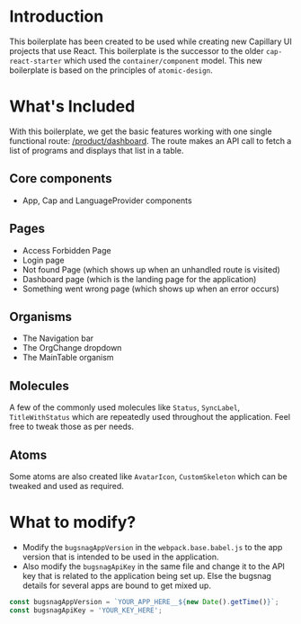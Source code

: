 # Introduction

This boilerplate has been created to be used while creating new Capillary UI projects that use React. This boilerplate is the successor to the older `cap-react-starter` which used the `container/component` model. This new boilerplate is based on the principles of `atomic-design`.

# What's Included
With this boilerplate, we get the basic features working with one single functional route: [/product/dashboard](http://localhost:8000/product/dashboard). The route makes an API call to fetch a list of programs and displays that list in a table.

## Core components
- App, Cap and LanguageProvider components

## Pages
- Access Forbidden Page
- Login page
- Not found Page (which shows up when an unhandled route is visited)
- Dashboard page (which is the landing page for the application)
- Something went wrong page (which shows up when an error occurs)

## Organisms
- The Navigation bar
- The OrgChange dropdown
- The MainTable organism

## Molecules
A few of the commonly used molecules like `Status`, `SyncLabel`, `TitleWithStatus` which are repeatedly used throughout the application. Feel free to tweak those as per needs. 

## Atoms
Some atoms are also created like `AvatarIcon`, `CustomSkeleton` which can be tweaked and used as required.

# What to modify?
- Modify the `bugsnagAppVersion` in the `webpack.base.babel.js` to the app version that is intended to be used in the application.
- Also modify the `bugsnagApiKey` in the same file and change it to the API key that is related to the application being set up. Else the bugsnag details for several apps are bound to get mixed up.
``` javascript
const bugsnagAppVersion = `YOUR_APP_HERE__${new Date().getTime()}`;
const bugsnagApiKey = 'YOUR_KEY_HERE';
```

